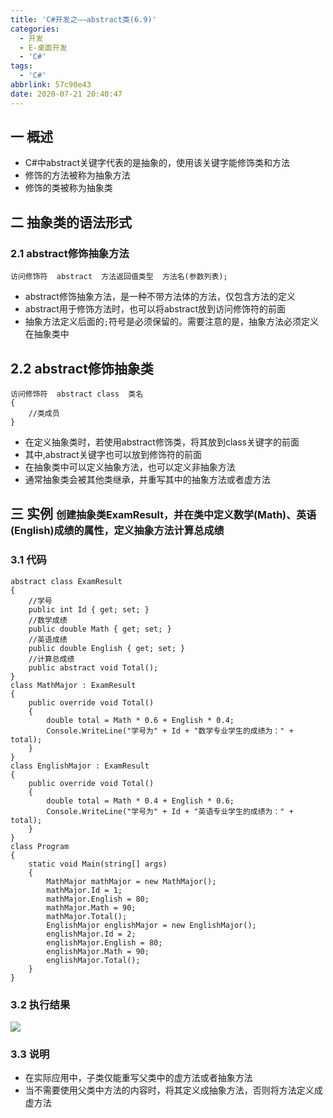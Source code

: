 ```yaml
---
title: 'C#开发之——abstract类(6.9)'
categories:
  - 开发
  - E-桌面开发
  - 'C#'
tags:
  - 'C#'
abbrlink: 57c90e43
date: 2020-07-21 20:40:47
---
```

## 一 概述

* C#中abstract关键字代表的是抽象的，使用该关键字能修饰类和方法
* 修饰的方法被称为抽象方法
* 修饰的类被称为抽象类

<!--more-->

## 二 抽象类的语法形式

### 2.1 abstract修饰抽象方法

```
访问修饰符  abstract  方法返回值类型  方法名(参数列表);
```
* abstract修饰抽象方法，是一种不带方法体的方法，仅包含方法的定义
* abstract用于修饰方法时，也可以将abstract放到访问修饰符的前面
* 抽象方法定义后面的`;`符号是必须保留的。需要注意的是，抽象方法必须定义在抽象类中
## 2.2 abstract修饰抽象类

```
访问修饰符  abstract class  类名
{
    //类成员
}
```

* 在定义抽象类时，若使用abstract修饰类，将其放到class关键字的前面
* 其中,abstract关键字也可以放到修饰符的前面
* 在抽象类中可以定义抽象方法，也可以定义非抽象方法
* 通常抽象类会被其他类继承，并重写其中的抽象方法或者虚方法

## 三 实例 <font size=3>创建抽象类ExamResult，并在类中定义数学(Math)、英语(English)成绩的属性，定义抽象方法计算总成绩</font>

### 3.1 代码

```
abstract class ExamResult
{
    //学号
    public int Id { get; set; }
    //数学成绩
    public double Math { get; set; }
    //英语成绩
    public double English { get; set; }
    //计算总成绩
    public abstract void Total();
}
class MathMajor : ExamResult
{
    public override void Total()
    {
        double total = Math * 0.6 + English * 0.4;
        Console.WriteLine("学号为" + Id + "数学专业学生的成绩为：" + total);
    }
}
class EnglishMajor : ExamResult
{
    public override void Total()
    {
        double total = Math * 0.4 + English * 0.6;
        Console.WriteLine("学号为" + Id + "英语专业学生的成绩为：" + total);
    }
}
class Program
{
    static void Main(string[] args)
    {
        MathMajor mathMajor = new MathMajor();
        mathMajor.Id = 1;
        mathMajor.English = 80;
        mathMajor.Math = 90;
        mathMajor.Total();
        EnglishMajor englishMajor = new EnglishMajor();
        englishMajor.Id = 2;
        englishMajor.English = 80;
        englishMajor.Math = 90;
        englishMajor.Total();
    }
}
```

### 3.2 执行结果

![][1]

### 3.3 说明

* 在实际应用中，子类仅能重写父类中的虚方法或者抽象方法
* 当不需要使用父类中方法的内容时，将其定义成抽象方法，否则将方法定义成虚方法



[1]:https://fastly.jsdelivr.net/gh/PGzxc/CDN@master/blog-image/csharp-class-abstract.png
